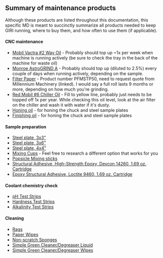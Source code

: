 ## Summary of maintenance products

Although these products are listed throughout this documentation, this specific MD is meant to succinctly summarize all products needed to keep GIRI running, where to buy them, and how often to use them (if applicable).

#### CNC maintenance
- [Mobil Vactra #2 Way Oil](https://www.amazon.com/Mobil-100772-Vactra-No-2-Way/dp/B07B7XZKVF/ref=sxts_b2b_sx_reorder_acb_business?content-id=amzn1.sym.f63a3b0b-3a29-4a8e-8430-073528fe007f%3Aamzn1.sym.f63a3b0b-3a29-4a8e-8430-073528fe007f&crid=IC2CPFO8QUUC&cv_ct_cx=mobil+vactra+oil+no.+2&dib=eyJ2IjoiMSJ9.mwqFczy3TS-udy-PQdVb5Q.FFxRISToPoJwxay2ygkvVPyxLYVUrZprHFEgPiLLcW0&dib_tag=se&keywords=mobil+vactra+oil+no.+2&pd_rd_i=B07B7XZKVF&pd_rd_r=38587f78-a786-44df-818e-cdda64d64c3f&pd_rd_w=YQ7zF&pd_rd_wg=iOvJH&pf_rd_p=f63a3b0b-3a29-4a8e-8430-073528fe007f&pf_rd_r=8DDYMRVNSP9F8M05S5YC&qid=1715974664&sbo=RZvfv%2F%2FHxDF%2BO5021pAnSA%3D%3D&sprefix=%2Caps%2C66&sr=1-1-9f062ed5-8905-4cb9-ad7c-6ce62808241a) - Probably should top up ~1x per week when machine is running actively (be sure to check the tray in the back of the machine for waste oil)
- [Monroe AstroGRIND A](https://www.mscdirect.com/product/details/00267781) - Probably should top up (diluted to 2.5%) every couple of days when running actively, depending on the sample.
- [Filter Paper](https://www.millenniummachinery.com/contact-us/) - Product number PFMSTP50, need to request quote from Millennium Machinery (linked). I would say a full roll lasts 9 months or more, depending on how much you're grinding.
- [Red Mobil #6 Chiller Oil](https://www.grainger.com/product/4ZF38?gucid=N:N:PS:Paid:GGL:CSM-2295:4P7A1P:20501231&gad_source=1&gclid=Cj0KCQjwgJyyBhCGARIsAK8LVLPaWAsWm7SLFO9yRmcPppd6mvyLQ0vntz83gBcTBF1fW71n4ka5-i8aAgleEALw_wcB&gclsrc=aw.ds) - Fill to yellow line, probably just needs to be topped off 1x per year. While checking this oil level, look at the air filter on the chiller and wash it with water if it's dusty.
- [Honing oil](https://www.mscdirect.com/product/details/00581108?cid=ppc-google-&mkwid=%7Cdc&pcrid=&rd=k&product_id=00581108&gad_source=1&gclid=Cj0KCQjwgJyyBhCGARIsAK8LVLMkqQYkdjLmiTbuxuM2LAm6sQW70pY0a4Z0ktqCmY1CGDyhzgZ0Jg0aAqiQEALw_wcB&gclsrc=aw.ds) - for honing the chuck and steel sample plates
- [Finishing oil](https://www.grainger.com/product/3-IN-ONE-Machine-Oil-Multipurpose-Oil-4UJ34) - for honing the chuck and steel sample plates

#### Sample preparation
- [Steel plate, 3x3"](https://www.mcmaster.com/1388K102/)
- [Steel plate, 3x6"](https://www.mcmaster.com/1388K106/)
- [Steel plate, 4x4"](https://www.mcmaster.com/1388K104/)
- [Mixing Cups](https://www.mcmaster.com/7632A21/) - Feel free to research a different option that works for you
- [Popsicle Mixing sticks](https://www.amazon.com/Mr-Popsicle-Sticks-Crafts-Crafting/dp/B08BBYHZ82/ref=sxts_b2b_ccp_search_w_op?content-id=amzn1.sym.df2081bd-b9c5-41f7-ae97-6c056112b3d5%3Aamzn1.sym.df2081bd-b9c5-41f7-ae97-6c056112b3d5&cv_ct_cx=popsicle%2Bsticks&dib=eyJ2IjoiMSJ9.pJWuzIyRl7_NMJgpavcV1x3Dlg6w2xd4hJ8NVAlNQpxnS5xRqoCt-C98lL04Qgl-H_H9W9ZR8rBvEm8UTyS716UuuG5_fGx708QUOHxc72P3VXvdGBuRl5fHdSFT1xdB.qN8XHprSsmn6eRcb2k3VxXUuAK2J0MAbI5D8F4MupBI&dib_tag=se&keywords=popsicle%2Bsticks&pd_rd_i=B08BBYHZ82&pd_rd_r=4bb49b04-5e58-40e8-816e-028c77efb771&pd_rd_w=gmSKm&pd_rd_wg=OrXB5&pf_rd_p=df2081bd-b9c5-41f7-ae97-6c056112b3d5&pf_rd_r=RK01J0E8SDFQ8PKG4T88&qid=1715975069&sbo=RZvfv%2F%2FHxDF%2BO5021pAnSA%3D%3D&sr=1-1-d27bdacb-ad14-3372-97fb-5f5070035007&th=1)
- [Structural Adhesive, High-Strength Epoxy, Devcon 14260, 1.69 oz. Cartridge](https://www.mcmaster.com/66215A24/)
- [Epoxy Structural Adhesive, Loctite 9460, 1.69 oz. Cartridge](https://www.mcmaster.com/1813A234/)

#### Coolant chemistry check
- [pH Test Strips](https://www.mcmaster.com/11235T62/)
- [Hardness Test Strips](https://www.mcmaster.com/11235T41/)
- [Alkalinity Test Strips](https://www.mcmaster.com/11235T51/)

#### Cleaning
- [Rags](https://www.mcmaster.com/7366T27/)
- [Paper Wipes](https://www.mcmaster.com/70585T1/)
- [Non-scratch Sponges](https://www.mcmaster.com/73055T25/)
- [Simple Green Cleaner/Degreaser Liquid](https://www.mcmaster.com/7428T12/)
- [Simple Green Cleaner/Degreaser Wipes](https://www.mcmaster.com/7360T17/)